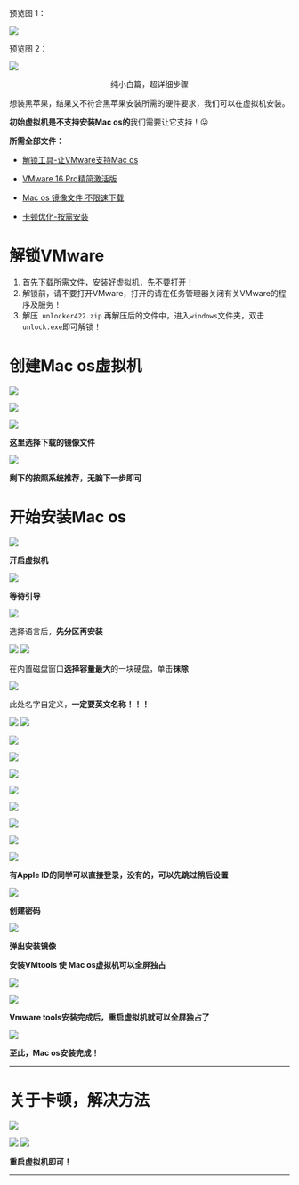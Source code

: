 <meta name="referrer" content="no-referrer" />      

预览图 1：	

<img src="https://i0.hdslb.com/bfs/album/2600341750725a29c7001991b3de01dc48b2b6ed.png"/>

预览图 2：	

![](https://i0.hdslb.com/bfs/album/66f5ebc35fb8e85fbb9e86dc81a7c3d1a9529785.png)

<center>纯小白篇，超详细步骤</center>

想装黑苹果，结果又不符合黑苹果安装所需的硬件要求，我们可以在虚拟机安装。

**初始虚拟机是不支持安装Mac os的**我们需要让它支持！😛

**所需全部文件：**

- [解锁工具-让VMware支持Mac os](https://aslant.lanzoul.com/izmO5094yrid)

- [VMware 16 Pro精简激活版](https://pan.mihayo.ltd/s/90gT0)
- [Mac os 镜像文件 不限速下载](https://www.123pan.com/s/N7orVv-PpIV3)
- [卡顿优化-按需安装](https://aslant.lanzoul.com/iBCUT094regb)

# 解锁VMware

1. 首先下载所需文件，安装好虚拟机，先不要打开！
2. 解锁前，请不要打开VMware，打开的请在任务管理器关闭有关VMware的程序及服务！
3. 解压` unlocker422.zip` 再解压后的文件中，进入`windows`文件夹，双击`unlock.exe`即可解锁！

# 创建Mac os虚拟机

![](https://i0.hdslb.com/bfs/album/7f0e916be23dabcd86d70a204d9bba499499fe1f.png)


![](https://i0.hdslb.com/bfs/album/f767c2d1486eac8191927485e71c5b852d005398.png)    


![](https://i0.hdslb.com/bfs/album/94646ab691e4ffa5767bc7b9f6b3cac7aee486ed.png)    

**这里选择下载的镜像文件**

![](https://i0.hdslb.com/bfs/album/a7341913f1d556f60f9effe985132db426ad7cc2.png)

**剩下的按照系统推荐，无脑下一步即可**

# 开始安装Mac os

![](https://i0.hdslb.com/bfs/album/c630d5729b43b1fd4b2a08217f9974a62da7ffe5.png)

**开启虚拟机**

![](https://i0.hdslb.com/bfs/album/6454e5769b85708f5e477d36ceaaf9370939fe46.png)

**等待引导**

![](https://i0.hdslb.com/bfs/album/531ed426359962a5660659dfaaa93cc6db13b27c.png)

选择语言后，**先分区再安装**

![](https://i0.hdslb.com/bfs/album/e3340499b9fe35601777f44f846414a0f408d52c.png)
![](https://i0.hdslb.com/bfs/album/0cecde55b90e86f9eec290cc2d9eef127d1ca180.png)

在内置磁盘窗口**选择容量最大**的一块硬盘，单击**抹除**

![](https://i0.hdslb.com/bfs/album/0f9582732119940ef2d914b751bbf46b436c3344.png)

此处名字自定义，**一定要英文名称！！！**

![](https://i0.hdslb.com/bfs/album/4b3065635a0b9c5e4221e95bddb2b2e8f3646f13.png)
![](https://i0.hdslb.com/bfs/album/d08ad513658e9fa629d94948268a294fb3834fd5.png)

![](https://i0.hdslb.com/bfs/album/d2a1fd4dd387bf5b065617c564bbf0572432a371.png)

![](https://i0.hdslb.com/bfs/album/f9be39f7b58e504ac82aa48be832633dee396820.png)

![](https://i0.hdslb.com/bfs/album/88454a739ffff2fee8e0c044017bceaad954234c.png)

![](https://i0.hdslb.com/bfs/album/8cd3340c1a95a7736aaaca30bdd05e27663fead0.png)

![](https://i0.hdslb.com/bfs/album/b23c767059651c3a8ff0be31e6547d40efbe61b0.png)

![](https://i0.hdslb.com/bfs/album/aa474826ef7031ff717df50563e40170aed61d37.png)

![](https://i0.hdslb.com/bfs/album/d0db445d1faeec8d7f6db416e05615c8bd4b3883.png)



![](https://i0.hdslb.com/bfs/album/5f45862e9c2331dcfa1973a49e4854f25d18fec5.png)

**有Apple ID的同学可以直接登录，没有的，可以先跳过稍后设置**

![](https://i0.hdslb.com/bfs/album/01f0d09b42ad0cd68a36c5847d20a8d8b93bb52b.png)

**创建密码**



![](https://i0.hdslb.com/bfs/album/d2d62b3ef5da7c4dc1aa280a801d4fcd044fa6f6.png)

**弹出安装镜像**

**安装VMtools 使 Mac os虚拟机可以全屏独占**

![](https://i0.hdslb.com/bfs/album/10fa42ed9a4b38c35c5ca16c15ceef2a41a0cdde.png)

![](https://i0.hdslb.com/bfs/album/8d5db65dbf01a9c8863f996ece69da0d9ea7e092.png)

**Vmware tools安装完成后，重启虚拟机就可以全屏独占了**

![](https://i0.hdslb.com/bfs/album/66f5ebc35fb8e85fbb9e86dc81a7c3d1a9529785.png)



 **至此，Mac os安装完成！**

-----



# 关于卡顿，解决方法

![](https://i0.hdslb.com/bfs/album/2d8db246adbd4712884ccd3f4d89d96204c4e3d6.png)

![](https://i0.hdslb.com/bfs/album/fae9def5d39b9ffdf65bfa7462fec45295d6c7f4.png)
![](https://i0.hdslb.com/bfs/album/074192fb9788d4080bca46826e1cb5430ec5a0a9.png)

**重启虚拟机即可！**

----

